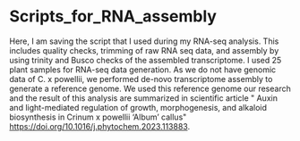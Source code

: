 # Scripts_for_RNA_assembly
Here, I am saving the script that I used during my RNA-seq analysis. This includes quality checks, trimming of raw RNA seq data, and assembly by using trinity and Busco checks of the assembled transcriptome.
I used 25 plant samples for RNA-seq data generation. As we do not have genomic data of C. x powellii, we performed de-novo transcriptome assembly to generate a reference genome. We used this reference genome 
our research and the result of this analysis are summarized in scientific article " Auxin and light-mediated regulation of growth, morphogenesis, and alkaloid biosynthesis in Crinum x powellii ‘Album’ 
callus" https://doi.org/10.1016/j.phytochem.2023.113883. 
